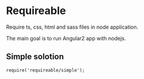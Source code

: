 # Requireable
Require ts, css, html and sass files in node application.

The main goal is to run Angular2 app with nodejs.

## Simple solotion
```require('requireable/simple');```